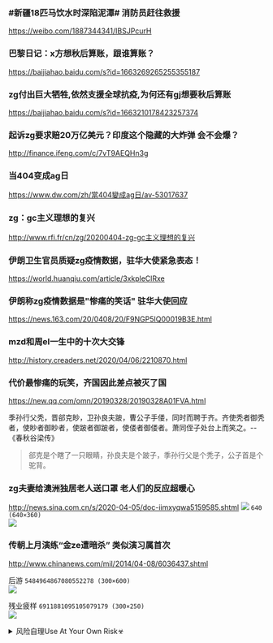 ### #新疆18匹马饮水时深陷泥潭# 消防员赶往救援
https://weibo.com/1887344341/IBSJPcurH

### 巴黎日记：x方想秋后算账，跟谁算账？
https://baijiahao.baidu.com/s?id=1663269265255355187

### zg付出巨大牺牲,依然支援全球抗疫,为何还有gj想要秋后算账
https://baijiahao.baidu.com/s?id=1663210178423257374

### 起诉zg要求赔20万亿美元？印度这个隐藏的大炸弹 会不会爆？
http://finance.ifeng.com/c/7vT9AEQHn3g

### 当404变成ag日
https://www.dw.com/zh/當404變成ag日/av-53017637

### zg：gc主义理想的复兴
http://www.rfi.fr/cn/zg/20200404-zg-gc主义理想的复兴

### 伊朗卫生官员质疑zg疫情数据，驻华大使紧急表态！
https://world.huanqiu.com/article/3xkpleClRxe

### 伊朗称zg疫情数据是"惨痛的笑话" 驻华大使回应
https://news.163.com/20/0408/20/F9NGP5IQ00019B3E.html

### mzd和周el一生中的十次大交锋
http://history.creaders.net/2020/04/06/2210870.html

### 代价最惨痛的玩笑，齐国因此差点被灭了国
https://new.qq.com/omn/20190328/20190328A01FVA.html

季孙行父秃，晋郤克眇，卫孙良夫跛，曹公子手偻，同时而聘于齐。齐使秃者御秃者，使眇者御眇者，使跛者御跛者，使偻者御偻者。萧同侄子处台上而笑之。--《春秋谷梁传》
>郤克是个瞎了一只眼睛，孙良夫是个跛子，季孙行父是个秃子，公子首是个驼背。

### zg夫妻给澳洲独居老人送口罩 老人们的反应超暖心
http://news.sina.com.cn/s/2020-04-05/doc-iimxyqwa5159585.shtml
![](https://pic.bkcimg.com/uploads/image/202004/06/16_05577bfa74dc38d3d24124d8c80da36f.jpg)
`640 (640×360)`<br>
![](https://mmbiz.qpic.cn/mmbiz_jpg/FOIFE6aPjPJZwIpm2OgKicDeMWibLrqNyLk9c3JDgKAkC0jCwMYiao87uDlU7SmaQl609STXMgDrXkOCPHtsuOpdQ/)

### 传朝上月演练“金ze遭暗杀” 类似演习属首次
http://www.chinanews.com/mil/2014/04-08/6036437.shtml

后游
`5484964867080552278 (300×600)`<br>
![](https://tpc.googlesyndication.com/simgad/5484964867080552278?sqp=4sqPyQQ7QjkqNxABHQAAtEIgASgBMAk4A0DwkwlYAWBfcAKAAQGIAQGdAQAAgD-oAQGwAYCt4gS4AV_FAS2ynT4&rs=AOga4qmi0DhTCKpT3rAxu8nwF7t4LQYMeQ)

残业疲样
`6911881095105079179 (300×250)`<br>
![](https://tpc.googlesyndication.com/simgad/6911881095105079179?sqp=4sqPyQQ7QjkqNxABHQAAtEIgASgBMAk4A0DwkwlYAWBfcAKAAQGIAQGdAQAAgD-oAQGwAYCt4gS4AV_FAS2ynT4)
<details><summary>风险自理Use At Your Own Risk☣</summary>

`EU-pnJLXYAA83th (690×1840)`<br>
![](https://pbs.twimg.com/media/EU-pnJLXYAA83th?format=jpg&name=orig)

`EU92qaeUYAAJj6h (1200×1198)`<br>
![](https://pbs.twimg.com/media/EU92qaeUYAAJj6h?format=jpg&name=orig)
</details>
